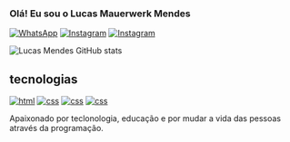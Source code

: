 
### Olá! Eu sou o Lucas Mauerwerk Mendes

[![WhatsApp](	https://img.shields.io/badge/WhatsApp-25D366?style=for-the-badge&logo=whatsapp&logoColor=white)](https://api.whatsapp.com/send?phone=47991490046)
[![Instagram](https://img.shields.io/badge/Instagram-E4405F?style=for-the-badge&logo=instagram&logoColor=white)](https://www.instagram.com/mendes_bnu_/)
[![Instagram](https://img.shields.io/badge/LinkedIn-0077B5?style=for-the-badge&logo=linkedin&logoColor=white)](https://www.linkedin.com/in/lucas-mauerwerk-mendes/)

![Lucas Mendes GitHub stats](https://github-readme-stats.vercel.app/api?username=LucasMauerwerk&show_icons=true&theme=radical)

## tecnologias

[![html](https://img.shields.io/badge/HTML5-E34F26?style=for-the-badge&logo=html5&logoColor=white)]()
[![css](https://img.shields.io/badge/CSS3-1572B6?style=for-the-badge&logo=css3&logoColor=white)]()
[![css](https://img.shields.io/badge/Java-ED8B00?style=for-the-badge&logo=openjdk&logoColor=white)]()
[![css](https://img.shields.io/badge/Bootstrap-563D7C?style=for-the-badge&logo=bootstrap&logoColor=white)]()

Apaixonado por teclonologia, educação e por mudar a vida das pessoas através da programação.

